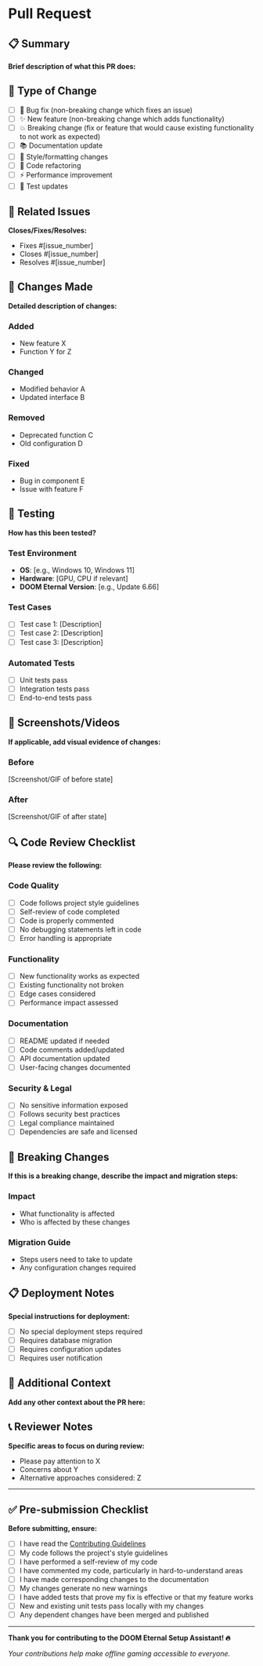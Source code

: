 # Pull Request

## 📋 Summary
**Brief description of what this PR does:**

## 🎯 Type of Change
- [ ] 🐛 Bug fix (non-breaking change which fixes an issue)
- [ ] ✨ New feature (non-breaking change which adds functionality)
- [ ] 💥 Breaking change (fix or feature that would cause existing functionality to not work as expected)
- [ ] 📚 Documentation update
- [ ] 🎨 Style/formatting changes
- [ ] 🔧 Code refactoring
- [ ] ⚡ Performance improvement
- [ ] 🧪 Test updates

## 🔗 Related Issues
**Closes/Fixes/Resolves:**
- Fixes #[issue_number]
- Closes #[issue_number]
- Resolves #[issue_number]

## 🔄 Changes Made
**Detailed description of changes:**

### Added
- New feature X
- Function Y for Z

### Changed
- Modified behavior A
- Updated interface B

### Removed
- Deprecated function C
- Old configuration D

### Fixed
- Bug in component E
- Issue with feature F

## 🧪 Testing
**How has this been tested?**

### Test Environment
- **OS**: [e.g., Windows 10, Windows 11]
- **Hardware**: [GPU, CPU if relevant]
- **DOOM Eternal Version**: [e.g., Update 6.66]

### Test Cases
- [ ] Test case 1: [Description]
- [ ] Test case 2: [Description]
- [ ] Test case 3: [Description]

### Automated Tests
- [ ] Unit tests pass
- [ ] Integration tests pass
- [ ] End-to-end tests pass

## 📸 Screenshots/Videos
**If applicable, add visual evidence of changes:**

### Before
[Screenshot/GIF of before state]

### After
[Screenshot/GIF of after state]

## 🔍 Code Review Checklist
**Please review the following:**

### Code Quality
- [ ] Code follows project style guidelines
- [ ] Self-review of code completed
- [ ] Code is properly commented
- [ ] No debugging statements left in code
- [ ] Error handling is appropriate

### Functionality
- [ ] New functionality works as expected
- [ ] Existing functionality not broken
- [ ] Edge cases considered
- [ ] Performance impact assessed

### Documentation
- [ ] README updated if needed
- [ ] Code comments added/updated
- [ ] API documentation updated
- [ ] User-facing changes documented

### Security & Legal
- [ ] No sensitive information exposed
- [ ] Follows security best practices
- [ ] Legal compliance maintained
- [ ] Dependencies are safe and licensed

## 🚨 Breaking Changes
**If this is a breaking change, describe the impact and migration steps:**

### Impact
- What functionality is affected
- Who is affected by these changes

### Migration Guide
- Steps users need to take to update
- Any configuration changes required

## 📋 Deployment Notes
**Special instructions for deployment:**
- [ ] No special deployment steps required
- [ ] Requires database migration
- [ ] Requires configuration updates
- [ ] Requires user notification

## 🔗 Additional Context
**Add any other context about the PR here:**

## 📞 Reviewer Notes
**Specific areas to focus on during review:**
- Please pay attention to X
- Concerns about Y
- Alternative approaches considered: Z

---

## ✅ Pre-submission Checklist
**Before submitting, ensure:**
- [ ] I have read the [Contributing Guidelines](CONTRIBUTING.md)
- [ ] My code follows the project's style guidelines
- [ ] I have performed a self-review of my code
- [ ] I have commented my code, particularly in hard-to-understand areas
- [ ] I have made corresponding changes to the documentation
- [ ] My changes generate no new warnings
- [ ] I have added tests that prove my fix is effective or that my feature works
- [ ] New and existing unit tests pass locally with my changes
- [ ] Any dependent changes have been merged and published

---

**Thank you for contributing to the DOOM Eternal Setup Assistant! 🔥**

*Your contributions help make offline gaming accessible to everyone.* 
